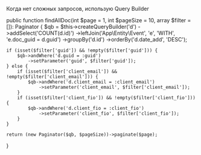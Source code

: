 
Когда нет сложных запросов, использую Query Builder

public function findAllDoc(int $page = 1, int $pageSize = 10, array $filter = []): Paginator
{
    $qb = $this->createQueryBuilder('d')
        ->addSelect('COUNT(d.id)')
        ->leftJoin('App\Entity\Event', 'e', 'WITH', 'e.doc_guid = d.guid')
        ->groupBy('d.id')
        ->orderBy('d.date_add', 'DESC');

    if (isset($filter['guid']) && !empty($filter['guid'])) {
        $qb->andWhere('d.guid = :guid')
            ->setParameter('guid', $filter['guid']);
    } else {
        if (isset($filter['client_email']) && !empty($filter['client_email'])) {
            $qb->andWhere('d.client_email = :client_email')
                ->setParameter('client_email', $filter['client_email']);
        }
        if (isset($filter['client_fio']) && !empty($filter['client_fio'])) {
            $qb->andWhere('d.client_fio = :client_fio')
                ->setParameter('client_fio', $filter['client_fio']);
        }
    }

    return (new Paginator($qb, $pageSize))->paginate($page);
}